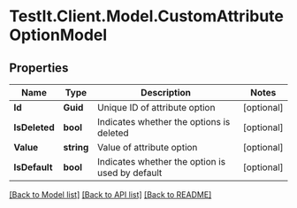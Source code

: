 # TestIt.Client.Model.CustomAttributeOptionModel

## Properties

Name | Type | Description | Notes
------------ | ------------- | ------------- | -------------
**Id** | **Guid** | Unique ID of attribute option | [optional] 
**IsDeleted** | **bool** | Indicates whether the options is deleted | [optional] 
**Value** | **string** | Value of attribute option | [optional] 
**IsDefault** | **bool** | Indicates whether the option is used by default | [optional] 

[[Back to Model list]](../README.md#documentation-for-models) [[Back to API list]](../README.md#documentation-for-api-endpoints) [[Back to README]](../README.md)

